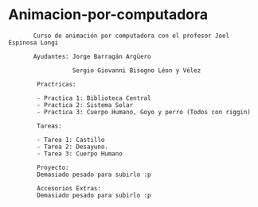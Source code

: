 # Animacion-por-computadora
           Curso de animación por computadora con el profesor Joel Espinosa Longi

           Ayudantes: Jorge Barragán Argüero
            
                      Sergio Giovanni Bisogno Léon y Vélez	
            
            Practricas: 
            
            - Practica 1: Biblioteca Central
            - Practica 2: Sistema Solar
            - Practica 3: Cuerpo Humano, Goyo y perro (Todos con riggin)

            Tareas:
            
            - Tarea 1: Castillo
            - Tarea 2: Desayuno.
            - Tarea 3: Cuerpo Humano
                 
            Proyecto:
            Demasiado pesado para subirlo :p 
            
            Accesorios Extras:
            Demasiado pesado para subirlo :p 
            
